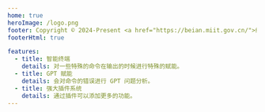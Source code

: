 ```yaml
---
home: true
heroImage: /logo.png
footer: Copyright © 2024-Present <a href="https://beian.miit.gov.cn/">终端猫</a> | <a href="https://beian.miit.gov.cn/">京ICP备2024043355号-1</a>
footerHtml: true

features:
  - title: 智能终端
    details: 对一些特殊的命令在输出的时候进行特殊的赋能。
  - title: GPT 赋能
    details: 会对命令的错误进行 GPT 问题分析。
  - title: 强大插件系统
    details: 通过插件可以添加更多的功能。
---
```

